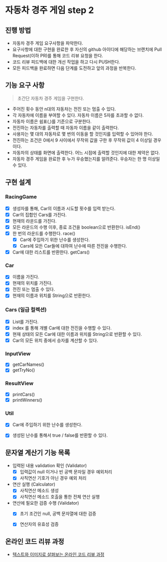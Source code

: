 # 자동차 경주 게임 step 2

## 진행 방법
* 자동차 경주 게임 요구사항을 파악한다.
* 요구사항에 대한 구현을 완료한 후 자신의 github 아이디에 해당하는 브랜치에 Pull Request(이하 PR)를 통해 코드 리뷰 요청을 한다.
* 코드 리뷰 피드백에 대한 개선 작업을 하고 다시 PUSH한다.
* 모든 피드백을 완료하면 다음 단계를 도전하고 앞의 과정을 반복한다.

## 기능 요구 사항 
> 초간단 자동차 경주 게임을 구현한다.

- 주어진 횟수 동안 n대의 자동차는 전진 또는 멈출 수 있다.
- 각 자동차에 이름을 부여할 수 있다. 자동차 이름은 5자를 초과할 수 없다.
- 자동차 이름은 쉼표(,)를 기준으로 구분한다.
- 전진하는 자동차를 출력할 때 자동차 이름을 같이 출력한다.
- 사용자는 몇 대의 자동차로 몇 번의 이동을 할 것인지를 입력할 수 있어야 한다.
- 전진하는 조건은 0에서 9 사이에서 무작위 값을 구한 후 무작위 값이 4 이상일 경우이다.
- 자동차의 상태를 화면에 출력한다. 어느 시점에 출력할 것인지에 대한 제약은 없다.
- 자동차 경주 게임을 완료한 후 누가 우승했는지를 알려준다. 우승자는 한 명 이상일 수 있다.


## 구현 설계

### RacingGame
- [x] 생성자를 통해, Car의 이름과 시도할 횟수를 입력 받는다.
- [x] Car의 집합인 Cars를 가진다.
- [x] 현재의 라운드를 가진다.
- [x] 모든 라운드의 수행 이후, 종료 조건을 boolean으로 반환한다. isEnd()
- [x] 한 번의 라운드를 수행한다. race()
  - [x] Car에 주입하기 위한 난수를 생성한다.
  - [x] Cars에 모든 Car들에 대하여 난수에 따른 전진을 수행한다.
- [x] Car에 대한 리스트를 반환한다. getCars()

### Car
- [x] 이름을 가진다.
- [x] 현재의 위치를 가진다.
- [x] 전진 또는 멈출 수 있다.
- [x] 현재의 이름과 위치를 String으로 반환한다.

### Cars (일급 컬렉션)
- [x] List<Car>를 가진다.
- [x] index 를 통해 개별 Car에 대한 전진을 수행할 수 있다.
- [x] 현재 상태의 모든 Car에 대한 이름과 위치를 String으로 반환할 수 있다. 
- [x] Car의 모든 위치 중에서 승자를 계산할 수 있다. 

### InputView
- [x] getCarNames()
- [x] getTryNo()

### ResultView
- [x] printCars()
- [x] printWinners()

### Util
- [x] Car에 주입하기 위한 난수를 생성한다.
- [x] 생성된 난수를 통해서 true / false를 반환할 수 있다.



## 문자열 계산기 기능 목록
- 입력된 내용 validation 확인 (Validator)
  - [x] 입력값이 null 이거나 빈 공백 문자일 경우 예외처리
  - [x] 사칙연산 기호가 아닌 경우 예외 처리 
- 연산 실행 (Calculator)
  - [x] 사칙연산 메소드 생성
  - [x] 사칙연산 메소드 호출을 통한 전체 연산 실행
- 연산에 필요한 검증 수행 (Validator)
  - [x] 초기 조건인 null, 공백 문자열에 대한 검증
  - [x] 연산자의 유효성 검증

  
## 온라인 코드 리뷰 과정
* [텍스트와 이미지로 살펴보는 온라인 코드 리뷰 과정](https://github.com/next-step/nextstep-docs/tree/master/codereview)